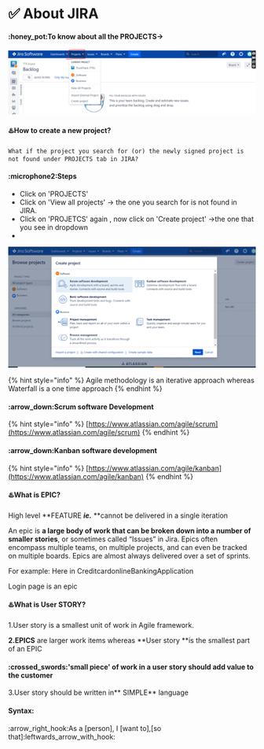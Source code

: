 # ✅ About JIRA

#### :honey\_pot:To know about all the PROJECTS->

![](<.gitbook/assets/image (31).png>)

#### :hotsprings:How to create a new project?

```
What if the project you search for (or) the newly signed project is not found under PROJECTS tab in JIRA?
```

#### :microphone2:Steps

* Click on 'PROJECTS'
* Click on 'View all projects' -> the one you search for is not found in JIRA.
* Click on 'PROJETCS' again , now click on 'Create project' ->the one that you see in dropdown
*

![](<.gitbook/assets/image (2).png>)

{% hint style="info" %}
Agile methodology is an iterative approach whereas Waterfall is a one time approach
{% endhint %}

#### :arrow\_down:Scrum software Development

{% hint style="info" %}
[https://www.atlassian.com/agile/scrum](https://www.atlassian.com/agile/scrum)
{% endhint %}

#### :arrow\_down:Kanban software development

{% hint style="info" %}
[https://www.atlassian.com/agile/kanban](https://www.atlassian.com/agile/kanban)
{% endhint %}

#### :hotsprings:What is EPIC?

High level **FEATURE **_ie._** **cannot be delivered in a single iteration

An epic is **a large body of work that can be broken down into a number of smaller stories**, or sometimes called “Issues” in Jira. Epics often encompass multiple teams, on multiple projects, and can even be tracked on multiple boards. Epics are almost always delivered over a set of sprints.

For example: Here in CreditcardonlineBankingApplication

Login page is an epic

#### :hotsprings:What is User STORY?

1.User story is a smallest unit of work in Agile framework.

**2.EPICS** are larger work items whereas **User story **is the smallest part of an EPIC

#### :crossed\_swords:'small piece' of work in a user story should add value to the customer

3.User story should be written in** SIMPLE** language

#### Syntax:

:arrow\_right\_hook:As a \[person], I \[want to],\[so that]:leftwards\_arrow\_with\_hook:
